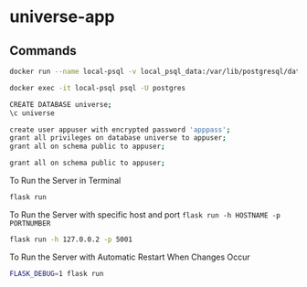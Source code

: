 # universe-app

## Commands

```bash
docker run --name local-psql -v local_psql_data:/var/lib/postgresql/data -p 54320:5432 -e POSTGRES_PASSWORD=my_password -d postgres
```

```bash
docker exec -it local-psql psql -U postgres
```

```bash
CREATE DATABASE universe;
\c universe
```

```bash
create user appuser with encrypted password 'apppass';
grant all privileges on database universe to appuser;
grant all on schema public to appuser;
```

```bash
grant all on schema public to appuser;
```

To Run the Server in Terminal

```bash
flask run
```

To Run the Server with specific host and port `flask run -h HOSTNAME -p PORTNUMBER`

```bash
flask run -h 127.0.0.2 -p 5001
```

To Run the Server with Automatic Restart When Changes Occur

```bash
FLASK_DEBUG=1 flask run
```
